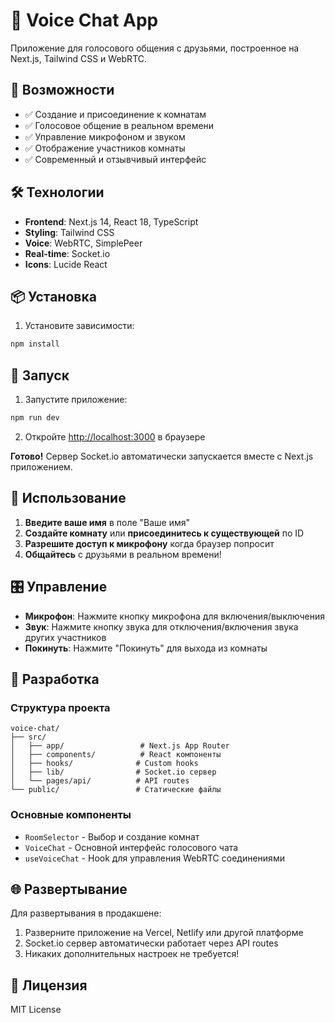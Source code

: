 # 🎤 Voice Chat App

Приложение для голосового общения с друзьями, построенное на Next.js, Tailwind CSS и WebRTC.

## 🚀 Возможности

- ✅ Создание и присоединение к комнатам
- ✅ Голосовое общение в реальном времени
- ✅ Управление микрофоном и звуком
- ✅ Отображение участников комнаты
- ✅ Современный и отзывчивый интерфейс

## 🛠 Технологии

- **Frontend**: Next.js 14, React 18, TypeScript
- **Styling**: Tailwind CSS
- **Voice**: WebRTC, SimplePeer
- **Real-time**: Socket.io
- **Icons**: Lucide React

## 📦 Установка

1. Установите зависимости:
```bash
npm install
```

## 🚀 Запуск

1. Запустите приложение:
```bash
npm run dev
```

2. Откройте [http://localhost:3000](http://localhost:3000) в браузере

**Готово!** Сервер Socket.io автоматически запускается вместе с Next.js приложением.

## 📱 Использование

1. **Введите ваше имя** в поле "Ваше имя"
2. **Создайте комнату** или **присоединитесь к существующей** по ID
3. **Разрешите доступ к микрофону** когда браузер попросит
4. **Общайтесь** с друзьями в реальном времени!

## 🎛 Управление

- **Микрофон**: Нажмите кнопку микрофона для включения/выключения
- **Звук**: Нажмите кнопку звука для отключения/включения звука других участников
- **Покинуть**: Нажмите "Покинуть" для выхода из комнаты

## 🔧 Разработка

### Структура проекта

```
voice-chat/
├── src/
│   ├── app/                 # Next.js App Router
│   ├── components/          # React компоненты
│   ├── hooks/              # Custom hooks
│   ├── lib/                # Socket.io сервер
│   └── pages/api/          # API routes
└── public/                 # Статические файлы
```

### Основные компоненты

- `RoomSelector` - Выбор и создание комнат
- `VoiceChat` - Основной интерфейс голосового чата
- `useVoiceChat` - Hook для управления WebRTC соединениями

## 🌐 Развертывание

Для развертывания в продакшене:

1. Разверните приложение на Vercel, Netlify или другой платформе
2. Socket.io сервер автоматически работает через API routes
3. Никаких дополнительных настроек не требуется!

## 📄 Лицензия

MIT License
